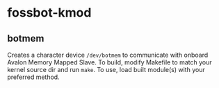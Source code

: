 # fossbot-kmod

## botmem

Creates a character device `/dev/botmem` to communicate with onboard Avalon Memory Mapped Slave. To build, modify Makefile to match your kernel source dir and run `make`. To use, load built module(s) with your preferred method.
